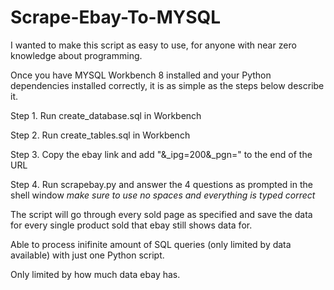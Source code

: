 # Scrape-Ebay-To-MYSQL

I wanted to make this script as easy to use, for anyone with near zero knowledge about programming.


Once you have MYSQL Workbench 8 installed and your Python dependencies installed correctly, it is as simple as the steps below describe it.


Step 1. Run create_database.sql in Workbench

Step 2. Run create_tables.sql in Workbench

Step 3. Copy the ebay link and add "&_ipg=200&_pgn=" to the end of the URL

Step 4. Run scrapebay.py and answer the 4 questions as prompted in the shell window *make sure to use no spaces and everything is typed correct*


The script will go through every sold page as specified and save the data for every single product sold that ebay still shows data for. 


Able to process inifinite amount of SQL queries (only limited by data available) with just one Python script. 

Only limited by how much data ebay has.
